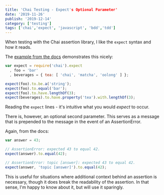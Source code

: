 ```yaml
---
title: 'Chai Testing - Expect's Optional Parameter'
date: '2019-11-26'
publish: '2019-12-14'
category: ['testing']
tags: ['chai','expect', 'javascript', 'bdd','tdd']
---
```


When testing with the Chai assertion library, I like the `expect` syntax and how it reads.

The [example from the docs](https://www.chaijs.com/guide/styles/#expect) demonstrates this nicely: 

```javascript
var expect = require('chai').expect
  , foo = 'bar'
  , beverages = { tea: [ 'chai', 'matcha', 'oolong' ] };

expect(foo).to.be.a('string');
expect(foo).to.equal('bar');
expect(foo).to.have.lengthOf(3);
expect(beverages).to.have.property('tea').with.lengthOf(3);
```

Reading the `expect` lines - it's intuitive what you would _expect_ to occur.

There is, however, an optional second parameter. This serves as a message that is prepended to the message in the event of an AssertionError.

Again, from the docs:
```javascript
var answer = 43;

// AssertionError: expected 43 to equal 42.
expect(answer).to.equal(42);

// AssertionError: topic [answer]: expected 43 to equal 42.
expect(answer, 'topic [answer]').to.equal(42);
```

This is useful for situations where additional context behind an assertion is necessary, though it does break the readability of the assertion. In that sense, I'm happy to know about it, but will use it sparingly. 

